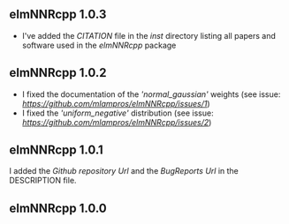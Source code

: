 
## elmNNRcpp 1.0.3

* I've added the *CITATION* file in the *inst* directory listing all papers and software used in the *elmNNRcpp* package


## elmNNRcpp 1.0.2

* I fixed the documentation of the *'normal_gaussian'* weights (see issue: *https://github.com/mlampros/elmNNRcpp/issues/1*)
* I fixed the *'uniform_negative'* distribution (see issue: *https://github.com/mlampros/elmNNRcpp/issues/2*)


## elmNNRcpp 1.0.1

I added the *Github repository Url* and the *BugReports Url* in the DESCRIPTION file.


## elmNNRcpp 1.0.0

